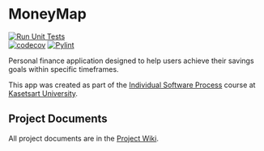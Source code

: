 # MoneyMap
[![Run Unit Tests](../../actions/workflows/unit-tests.yml/badge.svg)](../../actions/workflows/unit-tests.yml)  
[![codecov](https://codecov.io/gh/MoneyMap-Project/MoneyMap/graph/badge.svg?token=WU2J9SSFQE)](https://codecov.io/gh/MoneyMap-Project/MoneyMap)
[![Pylint](../../actions/workflows/pylint.yml/badge.svg)](../../actions/workflows/pylint.yml)

Personal finance application designed to help users achieve their savings goals within specific timeframes.

This app was created as part of the [Individual Software Process](
https://cpske.github.io/ISP) course at [Kasetsart University](https://www.ku.ac.th).

## Project Documents
All project documents are in the [Project Wiki](../../wiki/Home).
